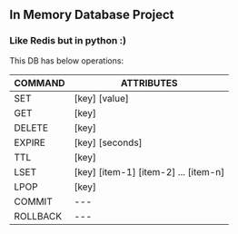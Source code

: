 ## In Memory Database Project

### Like Redis but in python :)


This DB has below operations:

| COMMAND | ATTRIBUTES |
|---------|------------|
|SET      | [key] [value] |
|GET      | [key] |
|DELETE   | [key] |
|EXPIRE   | [key] [seconds] |
|TTL      | [key] |
|LSET     | [key] [item-1] [item-2] ... [item-n] |
|LPOP     | [key] |
|COMMIT   | --- |
|ROLLBACK | --- |
